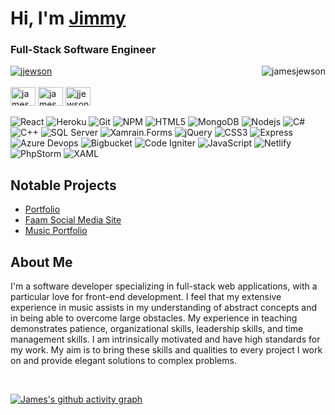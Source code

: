 <h1 align="left">Hi, I'm <a href="https://jamesjewson.netlify.app/">Jimmy</a></h1>

<h3 align="left">Full-Stack Software Engineer</h3>
<section align="left">
  <img align="right" src="https://github-readme-stats.vercel.app/api/top-langs?username=jamesjewson&show_icons=true&locale=en&layout=compact" alt="jamesjewson" />
  <a href="https://twitter.com/jjewson" target="blank"><img src="https://img.shields.io/twitter/follow/jjewson?logo=twitter&style=for-the-badge" alt="jjewson" /></a> 
  <div>
  <br/>
    <a href="https://linkedin.com/in/jamesjewson" target="blank"><img align="center" src="https://raw.githubusercontent.com/rahuldkjain/github-profile-readme-generator/master/src/images/icons/Social/linked-in-alt.svg" alt="james jewson" height="30" width="40" /></a>
    <a href="https://stackoverflow.com/users/16706229/james-jewson" target="blank"><img align="center" src="https://raw.githubusercontent.com/rahuldkjain/github-profile-readme-generator/master/src/images/icons/Social/stack-overflow.svg" alt="james jewson" height="30" width="40" /></a>
    <a href="https://twitter.com/jjewson" target="blank"><img align="center" src="https://raw.githubusercontent.com/rahuldkjain/github-profile-readme-generator/master/src/images/icons/Social/twitter.svg" alt="jjewson" height="30" width="40" /></a>
  </div>
  <br/>
  <section align="left"> 
  <img src="https://img.shields.io/badge/-React-45b8d8?style=flat-square&logo=react&logoColor=white" alt="React"/>
  <img src="https://img.shields.io/badge/-Heroku-430098?style=flat-square&logo=heroku&logoColor=white" alt="Heroku"/>
   <img src="https://img.shields.io/badge/-Git-F05032?style=flat-square&logo=git&logoColor=white" alt="Git"/>
   <img src="https://img.shields.io/badge/-NPM-CB3837?style=flat-square&logo=npm&logoColor=white" alt="NPM"/>
   <img src="https://img.shields.io/badge/-HTML5-E34F26?style=flat-square&logo=html5&logoColor=white" alt="HTML5"/>
   <img src="https://img.shields.io/badge/-MongoDB-13aa52?style=flat-square&logo=mongodb&logoColor=white" alt="MongoDB"/>
   <img src="https://img.shields.io/badge/-Nodejs-43853d?style=flat-square&logo=Node.js&logoColor=white" alt="Nodejs"/>
   <img src="https://img.shields.io/badge/-C%23-blue?style=flat-square&logo=csharp&logoColor=white" alt="C#"/>
   <img src="https://img.shields.io/badge/-C%2B%2B-brightgreen?style=flat-square&logo=cplusplus&logoColor=white" alt="C++" />
   <img src="https://img.shields.io/badge/-SQLServer-green?style=flat-square&logo=microsoftsqlserver&logoColor=white" alt="SQL Server" />
   <img src="https://img.shields.io/badge/-Xamarin.Forms-yellowgreen?style=flat-square&logo=xamarin&logoColor=white" alt="Xamrain.Forms" />  
   <img src="https://img.shields.io/badge/-jQuery-blueviolet?style=flat-square&logo=jquery&logoColor=white" alt="jQuery" />   
  <img src="https://img.shields.io/badge/-CSS3-ff69b4?style=flat-square&logo=css3&logoColor=white" alt="CSS3" />
  <img src="https://img.shields.io/badge/-Express-orange?style=flat-square&logo=express&logoColor=white" alt="Express" />
 <img src="https://img.shields.io/badge/-AzureDevops-red?style=flat-square&logo=azuredevops&logoColor=white" alt="Azure Devops" />
 <img src="https://img.shields.io/badge/-Bitbucket-red?style=flat-square&logo=bitbucket&logoColor=white" alt="Bigbucket" />
 <img src="https://img.shields.io/badge/-Code_Igniter-green?style=flat-square&logo=codeigniter&logoColor=white" alt="Code Igniter" />
 <img src="https://img.shields.io/badge/-JavaScript-blue?style=flat-square&logo=javascript&logoColor=white" alt="JavaScript" />
 <img src="https://img.shields.io/badge/-Netlify-yellow?style=flat-square&logo=netlify&logoColor=white" alt="Netlify" />
  <img src="https://img.shields.io/badge/-PhpStorm-blueviolet?style=flat-square&logo=phpstorm&logoColor=white" alt="PhpStorm" />
  <img src="https://img.shields.io/badge/-XAML-brightgreen?style=flat-square&logo=xaml&logoColor=white" alt="XAML" /> 
</section>
  <h2>Notable Projects</h2>
  <ul>
    <li><a href="https://jamesjewson.netlify.app/#">Portfolio</a></li>
    <li><a href="https://faamapp.netlify.app/">Faam Social Media Site</a></li>
    <li><a href="https://jewsonmusic.netlify.app/">Music Portfolio</a></li>
  </ul>



  <div align="left">
  <h2>About Me</h2>
  <p >I'm a software developer specializing in full-stack web applications, with a particular love for front-end development. I feel that my extensive experience in music assists in my understanding of abstract concepts and in being able to overcome large obstacles. My experience in teaching demonstrates patience, organizational skills, leadership skills, and time management skills. I am intrinsically motivated and have high standards for my work. My aim is to bring these skills and qualities to every project I work on and provide elegant solutions to complex problems.</p>
  </div>
  <br/>


</section>


[![James's github activity graph](https://activity-graph.herokuapp.com/graph?username=jamesjewson&theme=react-dark)](https://github.com/jamesjewson/github-readme-activity-graph)
